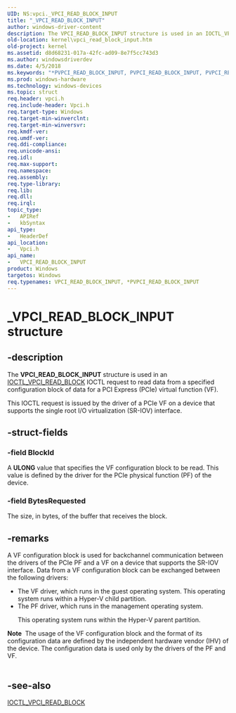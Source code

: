 ```yaml
---
UID: NS:vpci._VPCI_READ_BLOCK_INPUT
title: "_VPCI_READ_BLOCK_INPUT"
author: windows-driver-content
description: The VPCI_READ_BLOCK_INPUT structure is used in an IOCTL_VPCI_READ_BLOCK IOCTL request to read data from a specified configuration block of data for a PCI Express (PCIe) virtual function (VF).
old-location: kernel\vpci_read_block_input.htm
old-project: kernel
ms.assetid: d8d68231-017a-42fc-ad09-8e7f5cc743d3
ms.author: windowsdriverdev
ms.date: 4/5/2018
ms.keywords: "*PVPCI_READ_BLOCK_INPUT, PVPCI_READ_BLOCK_INPUT, PVPCI_READ_BLOCK_INPUT structure pointer [Kernel-Mode Driver Architecture], VPCI_READ_BLOCK_INPUT, VPCI_READ_BLOCK_INPUT structure [Kernel-Mode Driver Architecture], _VPCI_READ_BLOCK_INPUT, kernel.vpci_read_block_input, vpci/PVPCI_READ_BLOCK_INPUT, vpci/VPCI_READ_BLOCK_INPUT"
ms.prod: windows-hardware
ms.technology: windows-devices
ms.topic: struct
req.header: vpci.h
req.include-header: Vpci.h
req.target-type: Windows
req.target-min-winverclnt: 
req.target-min-winversvr: 
req.kmdf-ver: 
req.umdf-ver: 
req.ddi-compliance: 
req.unicode-ansi: 
req.idl: 
req.max-support: 
req.namespace: 
req.assembly: 
req.type-library: 
req.lib: 
req.dll: 
req.irql: 
topic_type:
-	APIRef
-	kbSyntax
api_type:
-	HeaderDef
api_location:
-	Vpci.h
api_name:
-	VPCI_READ_BLOCK_INPUT
product: Windows
targetos: Windows
req.typenames: VPCI_READ_BLOCK_INPUT, *PVPCI_READ_BLOCK_INPUT
---
```


# _VPCI_READ_BLOCK_INPUT structure


## -description


The <b>VPCI_READ_BLOCK_INPUT</b> structure is used in an <a href="https://msdn.microsoft.com/library/windows/hardware/hh439304">IOCTL_VPCI_READ_BLOCK</a> IOCTL request to read data from a specified configuration block of data for a PCI Express (PCIe) virtual function (VF).

This IOCTL request is issued by the driver of a PCIe  VF on a device that supports the single root I/O virtualization (SR-IOV) interface.


## -struct-fields




### -field BlockId

A <b>ULONG</b> value that specifies the VF configuration block to be read.  This value is defined by the driver for the PCIe physical function (PF) of the device.


### -field BytesRequested

The size, in bytes, of the buffer that receives the block.


## -remarks



A VF configuration block is used for backchannel communication between the drivers of the PCIe PF and a VF on a device that supports the SR-IOV interface. Data from a VF configuration block can be exchanged between the following drivers:

<ul>
<li>
The VF driver, which runs in the guest operating system. This operating system runs within a Hyper-V child partition.

</li>
<li>
The PF driver, which runs in the management operating system.

This operating system runs within the Hyper-V parent partition.

</li>
</ul>
<div class="alert"><b>Note</b>  The  usage of the VF configuration block and the format of its configuration data are defined by the  independent hardware vendor (IHV) of the device. The configuration data is used only by the drivers of the PF and VF.</div>
<div> </div>



## -see-also




<b></b>



<a href="https://msdn.microsoft.com/library/windows/hardware/hh439304">IOCTL_VPCI_READ_BLOCK</a>
 

 

